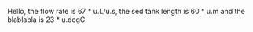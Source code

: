 Hello, the flow rate is 67 * u.L/u.s, the sed tank length is 60 * u.m and the blablabla is 23 * u.degC.